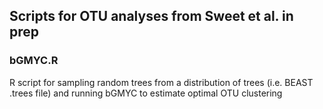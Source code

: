 ## Scripts for OTU analyses from Sweet et al. in prep
### bGMYC.R
R script for sampling random trees from a distribution of trees (i.e. BEAST .trees file) and running bGMYC to estimate optimal OTU clustering
